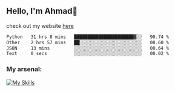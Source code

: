 
## Hello, I'm Ahmad👋

check out my website [here](https://ahmadalwi.com/)

<!--START_SECTION:waka-->

```txt
Python   31 hrs 8 mins   ██████████████████████▓░░   90.74 %
Other    2 hrs 57 mins   ██░░░░░░░░░░░░░░░░░░░░░░░   08.60 %
JSON     13 mins         ░░░░░░░░░░░░░░░░░░░░░░░░░   00.64 %
Text     0 secs          ░░░░░░░░░░░░░░░░░░░░░░░░░   00.02 %
```

<!--END_SECTION:waka-->

### My arsenal:

[![My Skills](https://skillicons.dev/icons?i=js,ts,py,go,react,nextjs,svelte,nodejs,django,tailwind,html,css,sass,firebase,mongodb,postgres,mysql,redis,git,github,docker,vscode,figma,godot)](https://skillicons.dev)
